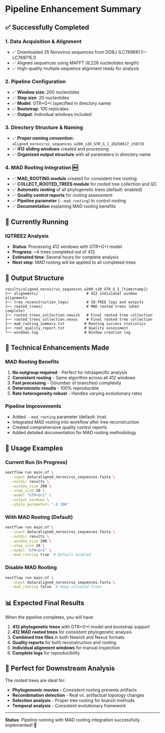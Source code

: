 # Pipeline Enhancement Summary

## ✅ Successfully Completed

### 1. **Data Acquisition & Alignment**
- ✅ Downloaded 35 Norovirus sequences from DDBJ (LC769681.1—LC769715.1)
- ✅ Aligned sequences using MAFFT (8,226 nucleotides length)
- ✅ High-quality multiple sequence alignment ready for analysis

### 2. **Pipeline Configuration**
- ✅ **Window size**: 200 nucleotides
- ✅ **Step size**: 20 nucleotides  
- ✅ **Model**: GTR+G+I (specified in directory name)
- ✅ **Bootstrap**: 100 replicates
- ✅ **Output**: Individual windows included

### 3. **Directory Structure & Naming**
- ✅ **Proper naming convention**: `aligned_norovirus_sequences_w200_s20_GTR_G_I_20250617_150735`
- ✅ **412 sliding windows** created and processing
- ✅ **Organized output structure** with all parameters in directory name

### 4. **MAD Rooting Integration** 🆕
- ✅ **MAD_ROOTING module** created for consistent tree rooting
- ✅ **COLLECT_ROOTED_TREES module** for rooted tree collection and QC
- ✅ **Automatic rooting** of all phylogenetic trees (default: enabled)
- ✅ **Quality control reports** for rooting assessment
- ✅ **Pipeline parameter** (`--mad_rooting`) to control rooting
- ✅ **Documentation** explaining MAD rooting benefits

## 🔄 Currently Running

### **IQTREE2 Analysis**
- **Status**: Processing 412 windows with GTR+G+I model
- **Progress**: ~4 trees completed out of 412
- **Estimated time**: Several hours for complete analysis
- **Next step**: MAD rooting will be applied to all completed trees

## 📁 Output Structure

```
results/aligned_norovirus_sequences_w200_s20_GTR_G_I_[timestamp]/
├── alignments/                      # 412 individual window alignments
├── tree_reconstruction_logs/        # IQ-TREE logs and outputs
├── rooted_trees/                    # MAD rooted trees (when complete)
├── rooted_trees_collection.newick   # Final rooted tree collection
├── rooted_trees_collection.nexus    # Final rooted tree collection
├── mad_rooting_summary.txt         # Rooting success statistics
├── root_quality_report.txt         # Quality assessment
└── windows.log                     # Window creation log
```

## 🔧 Technical Enhancements Made

### **MAD Rooting Benefits**
1. **No outgroup required** - Perfect for intraspecific analysis
2. **Consistent rooting** - Same algorithm across all 412 windows
3. **Fast processing** - O(number of branches) complexity
4. **Deterministic results** - 100% reproducible
5. **Rate heterogeneity robust** - Handles varying evolutionary rates

### **Pipeline Improvements**
- Added `--mad_rooting` parameter (default: true)
- Integrated MAD rooting into workflow after tree reconstruction
- Created comprehensive quality control reports
- Added detailed documentation for MAD rooting methodology

## 🎯 Usage Examples

### **Current Run** (In Progress)
```bash
nextflow run main.nf \
  --input data/aligned_norovirus_sequences.fasta \
  --outdir results \
  --window_size 200 \
  --step_size 20 \
  --model "GTR+G+I" \
  --output_windows \
  --phylo_parameters "-b 100"
```

### **With MAD Rooting** (Default)
```bash
nextflow run main.nf \
  --input data/aligned_norovirus_sequences.fasta \
  --outdir results \
  --window_size 200 \
  --step_size 20 \
  --model "GTR+G+I" \
  --mad_rooting true  # Default enabled
```

### **Disable MAD Rooting**
```bash
nextflow run main.nf \
  --input data/aligned_norovirus_sequences.fasta \
  --mad_rooting false  # Keep unrooted trees
```

## 📊 Expected Final Results

When the pipeline completes, you will have:

1. **412 phylogenetic trees** with GTR+G+I model and bootstrap support
2. **412 MAD rooted trees** for consistent phylogenetic analysis  
3. **Combined tree files** in both Newick and Nexus formats
4. **Quality reports** for both reconstruction and rooting
5. **Individual alignment windows** for manual inspection
6. **Complete logs** for reproducibility

## 🚀 Perfect for Downstream Analysis

The rooted trees are ideal for:
- **Phylogenomic movies** - Consistent rooting prevents artifacts
- **Recombination detection** - Real vs. artifactual topology changes
- **Selection analysis** - Proper tree rooting for branch methods
- **Temporal analysis** - Consistent evolutionary framework

---

**Status**: Pipeline running with MAD rooting integration successfully implemented! 🎉
